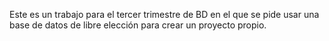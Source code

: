 Este es un trabajo para el tercer trimestre de BD en el que se pide usar una base de datos de libre elección para crear un proyecto propio.
